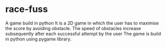 # race-fuss
A game build in python
It is a 2D game in which the user has to maximise the score by avoiding obstacle.
The speed of obstacles increase subsequently after each successful attempt by the user
The game is build in python using pygame library.
